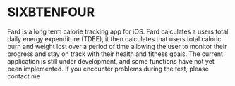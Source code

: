 # SIXBTENFOUR
Fard is a long term calorie tracking app for iOS. Fard calculates a users total daily energy expenditure (TDEE), it then calculates that users total caloric burn and weight lost over a period of time allowing the user to monitor their progress and stay on track with their health and fitness goals. The current application is still under development, and some functions have not yet been implemented. If you encounter problems during the test, please contact me
